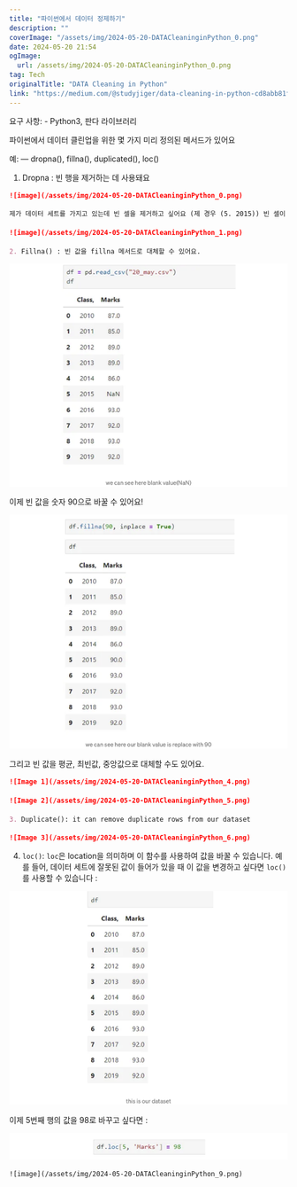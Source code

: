 ```yaml
---
title: "파이썬에서 데이터 정제하기"
description: ""
coverImage: "/assets/img/2024-05-20-DATACleaninginPython_0.png"
date: 2024-05-20 21:54
ogImage: 
  url: /assets/img/2024-05-20-DATACleaninginPython_0.png
tag: Tech
originalTitle: "DATA Cleaning in Python"
link: "https://medium.com/@studyjiger/data-cleaning-in-python-cd8abb81f6e4"
---
```



요구 사항: - Python3, 판다 라이브러리

파이썬에서 데이터 클린업을 위한 몇 가지 미리 정의된 메서드가 있어요

예: — dropna(), fillna(), duplicated(), loc()

1. Dropna : 빈 행을 제거하는 데 사용돼요

<div class="content-ad"></div>

```markdown
![image](/assets/img/2024-05-20-DATACleaninginPython_0.png)

제가 데이터 세트를 가지고 있는데 빈 셀을 제거하고 싶어요 (제 경우 (5. 2015)) 빈 셀이 포함된 행을 제거할 수 있어요.

![image](/assets/img/2024-05-20-DATACleaninginPython_1.png)

2. Fillna() : 빈 값을 fillna 메서드로 대체할 수 있어요.
```

<div class="content-ad"></div>

<img src="/assets/img/2024-05-20-DATACleaninginPython_2.png" />

이제 빈 값을 숫자 90으로 바꿀 수 있어요!

<img src="/assets/img/2024-05-20-DATACleaninginPython_3.png" />

그리고 빈 값을 평균, 최빈값, 중앙값으로 대체할 수도 있어요.

<div class="content-ad"></div>

```markdown
![Image 1](/assets/img/2024-05-20-DATACleaninginPython_4.png)

![Image 2](/assets/img/2024-05-20-DATACleaninginPython_5.png)

3. Duplicate(): it can remove duplicate rows from our dataset

![Image 3](/assets/img/2024-05-20-DATACleaninginPython_6.png)
```

<div class="content-ad"></div>

4. `loc()`: `loc`은 location을 의미하며 이 함수를 사용하여 값을 바꿀 수 있습니다. 예를 들어, 데이터 세트에 잘못된 값이 들어가 있을 때 이 값을 변경하고 싶다면 `loc()`를 사용할 수 있습니다 :

![파일](/assets/img/2024-05-20-DATACleaninginPython_7.png)

이제 5번째 행의 값을 98로 바꾸고 싶다면 :

![파일](/assets/img/2024-05-20-DATACleaninginPython_8.png)

<div class="content-ad"></div>

```
![image](/assets/img/2024-05-20-DATACleaninginPython_9.png)
```